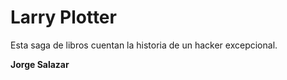 # Larry Plotter

Esta saga de libros cuentan la historia de un hacker excepcional.


**Jorge Salazar**
